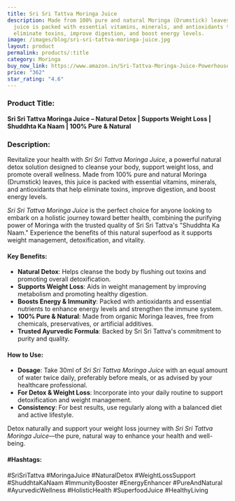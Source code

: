 ```yaml
---
title: Sri Sri Tattva Moringa Juice
description: Made from 100% pure and natural Moringa (Drumstick) leaves, this
  juice is packed with essential vitamins, minerals, and antioxidants that help
  eliminate toxins, improve digestion, and boost energy levels.
image: /images/blog/sri-sri-tattva-moringa-juice.jpg
layout: product
permalink: products/:title
category: Moringa
buy_now_link: https://www.amazon.in/Sri-Tattva-Moringa-Juice-Powerhouse/dp/B0BLYLWLQJ/ref=sr_1_34?crid=JPSHXC1IUKVG&tag=m0150-21
price: "362"
star_rating: "4.6"
---
```

### Product Title:
**Sri Sri Tattva Moringa Juice – Natural Detox | Supports Weight Loss | Shuddhta Ka Naam | 100% Pure & Natural**

### Description:
Revitalize your health with *Sri Sri Tattva Moringa Juice*, a powerful natural detox solution designed to cleanse your body, support weight loss, and promote overall wellness. Made from 100% pure and natural Moringa (Drumstick) leaves, this juice is packed with essential vitamins, minerals, and antioxidants that help eliminate toxins, improve digestion, and boost energy levels.

*Sri Sri Tattva Moringa Juice* is the perfect choice for anyone looking to embark on a holistic journey toward better health, combining the purifying power of Moringa with the trusted quality of Sri Sri Tattva's "Shuddhta Ka Naam." Experience the benefits of this natural superfood as it supports weight management, detoxification, and vitality.

#### Key Benefits:
- **Natural Detox**: Helps cleanse the body by flushing out toxins and promoting overall detoxification.
- **Supports Weight Loss**: Aids in weight management by improving metabolism and promoting healthy digestion.
- **Boosts Energy & Immunity**: Packed with antioxidants and essential nutrients to enhance energy levels and strengthen the immune system.
- **100% Pure & Natural**: Made from organic Moringa leaves, free from chemicals, preservatives, or artificial additives.
- **Trusted Ayurvedic Formula**: Backed by Sri Sri Tattva's commitment to purity and quality.

#### How to Use:
- **Dosage**: Take 30ml of *Sri Sri Tattva Moringa Juice* with an equal amount of water twice daily, preferably before meals, or as advised by your healthcare professional.
- **For Detox & Weight Loss**: Incorporate into your daily routine to support detoxification and weight management.
- **Consistency**: For best results, use regularly along with a balanced diet and active lifestyle.

Detox naturally and support your weight loss journey with *Sri Sri Tattva Moringa Juice*—the pure, natural way to enhance your health and well-being.

#### #Hashtags:
#SriSriTattva #MoringaJuice #NaturalDetox #WeightLossSupport #ShuddhtaKaNaam #ImmunityBooster #EnergyEnhancer #PureAndNatural #AyurvedicWellness #HolisticHealth #SuperfoodJuice #HealthyLiving
